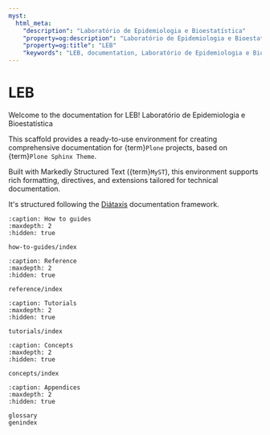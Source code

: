 ```yaml
---
myst:
  html_meta:
    "description": "Laboratório de Epidemiologia e Bioestatística"
    "property=og:description": "Laboratório de Epidemiologia e Bioestatística"
    "property=og:title": "LEB"
    "keywords": "LEB, documentation, Laboratório de Epidemiologia e Bioestatística"
---
```


# LEB

Welcome to the documentation for LEB!
Laboratório de Epidemiologia e Bioestatística

This scaffold provides a ready-to-use environment for creating comprehensive documentation for {term}`Plone` projects, based on {term}`Plone Sphinx Theme`.

Built with Markedly Structured Text ({term}`MyST`), this environment supports rich formatting, directives, and extensions tailored for technical documentation.

It's structured following the [Diátaxis](https://diataxis.fr/) documentation framework.

```{toctree}
:caption: How to guides
:maxdepth: 2
:hidden: true

how-to-guides/index
```

```{toctree}
:caption: Reference
:maxdepth: 2
:hidden: true

reference/index
```

```{toctree}
:caption: Tutorials
:maxdepth: 2
:hidden: true

tutorials/index
```

```{toctree}
:caption: Concepts
:maxdepth: 2
:hidden: true

concepts/index
```

```{toctree}
:caption: Appendices
:maxdepth: 2
:hidden: true

glossary
genindex
```
